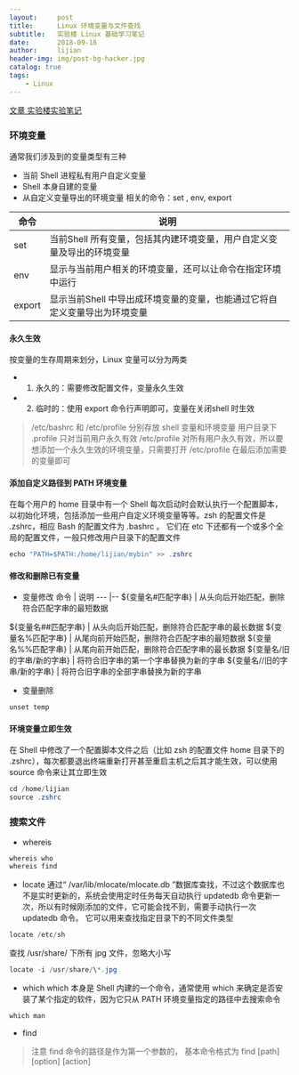 ```yaml
---
layout:     post
title:      Linux 环境变量与文件查找
subtitle:   实验楼 Linux 基础学习笔记
date:       2018-09-16
author:     lijian
header-img: img/post-bg-hacker.jpg
catalog: true
tags:
    - Linux
---
```


[文章 实验楼实验笔记](https://www.shiyanlou.com/courses/1/labs/60/document)


### 环境变量

通常我们涉及到的变量类型有三种
* 当前 Shell 进程私有用户自定义变量
* Shell 本身自建的变量
* 从自定义变量导出的环境变量
相关的命令：set , env, export 

命令 | 说明
--- |--
set | 当前Shell 所有变量，包括其内建环境变量，用户自定义变量及导出的环境变量
env | 显示与当前用户相关的环境变量，还可以让命令在指定环境中运行
export | 显示当前Shell 中导出成环境变量的变量，也能通过它将自定义变量导出为环境变量

#### 永久生效
按变量的生存周期来划分，Linux 变量可以分为两类
* 1. 永久的：需要修改配置文件，变量永久生效
* 2. 临时的：使用 export 命令行声明即可，变量在关闭shell 时生效
> /etc/bashrc 和 /etc/profile 分别存放 shell 变量和环境变量
> 用户目录下 .profile 只对当前用户永久有效
> /etc/profile 对所有用户永久有效，所以要想添加一个永久生效的环境变量，只需要打开 /etc/profile 在最后添加需要的变量即可


#### 添加自定义路径到 PATH 环境变量

在每个用户的 home 目录中有一个 Shell 每次启动时会默认执行一个配置脚本，以初始化环境，包括添加一些用户自定义环境变量等等。zsh 的配置文件是 .zshrc，相应 Bash 的配置文件为 .bashrc 。
它们在 etc 下还都有一个或多个全局的配置文件，一般只修改用户目录下的配置文件

```java
echo "PATH=$PATH:/home/lijian/mybin" >> .zshrc
```

#### 修改和删除已有变量
* 变量修改
命令 | 说明
--- |--
${变量名#匹配字串} | 从头向后开始匹配，删除符合匹配字串的最短数据

${变量名##匹配字串} |	从头向后开始匹配，删除符合匹配字串的最长数据
${变量名%匹配字串} |	从尾向前开始匹配，删除符合匹配字串的最短数据
${变量名%%匹配字串} |	从尾向前开始匹配，删除符合匹配字串的最长数据
${变量名/旧的字串/新的字串} | 	将符合旧字串的第一个字串替换为新的字串
${变量名//旧的字串/新的字串} |	将符合旧字串的全部字串替换为新的字串

* 变量删除
```java
unset temp
```

#### 环境变量立即生效
在 Shell 中修改了一个配置脚本文件之后（比如 zsh 的配置文件 home 目录下的 .zshrc），每次都要退出终端重新打开甚至重启主机之后其才能生效，可以使用 source 命令来让其立即生效

```java
cd /home/lijian
source .zshrc
```

### 搜索文件
* whereis 
```java
whereis who
whereis find
```
* locate 
通过“ /var/lib/mlocate/mlocate.db ”数据库查找，不过这个数据库也不是实时更新的，系统会使用定时任务每天自动执行 updatedb 命令更新一次，所以有时候刚添加的文件，它可能会找不到，需要手动执行一次 updatedb 命令。
它可以用来查找指定目录下的不同文件类型
```java
locate /etc/sh
```
查找 /usr/share/ 下所有 jpg 文件，忽略大小写
```java
locate -i /usr/share/\*.jpg
```
* which
which 本身是 Shell 内建的一个命令，通常使用 which 来确定是否安装了某个指定的软件，因为它只从 PATH 环境变量指定的路径中去搜索命令
```java
which man
```
* find
> 注意 find 命令的路径是作为第一个参数的， 基本命令格式为 find [path] [option] [action]
